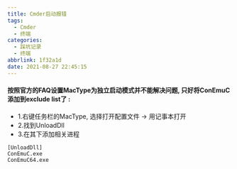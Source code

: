 ```yaml
---
title: Cmder启动报错
tags:
  - Cmder
  - 终端
categories:
  - 踩坑记录
  - 终端
abbrlink: 1f32a1d
date: 2021-08-27 22:45:15
---
```


[](https://i.loli.net/2021/08/27/qEavi5YAPerx41u.png)

#### 按照官方的FAQ设置MacType为独立启动模式并不能解决问题, 只好将ConEmuC添加到exclude list了 :

- 1.右键任务栏的MacType, 选择打开配置文件 -> 用记事本打开
- 2.找到UnloadDll
- 3.在其下添加相关进程

```
[UnloadDll]
ConEmuC.exe
ConEmuC64.exe
```

